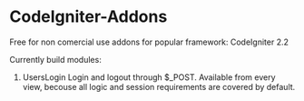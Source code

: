 CodeIgniter-Addons
==========

Free for non comercial use addons for popular framework: CodeIgniter 2.2

Currently build modules:

1. UsersLogin
Login and logout through $_POST. Available from every view, becouse all logic and session requirements are covered by default.
